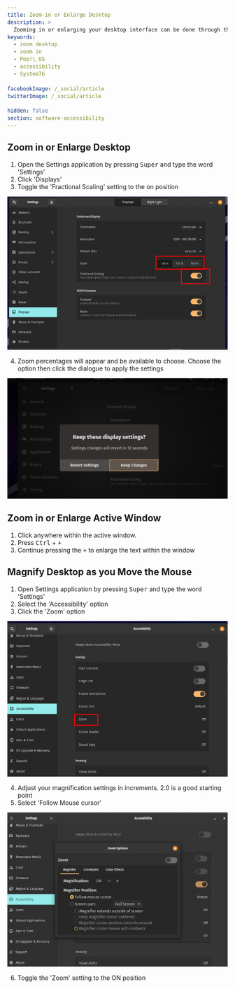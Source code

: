 ```yaml
---
title: Zoom-in or Enlarge Desktop
description: >
  Zooming in or enlarging your desktop interface can be done through the Settings panel.
keywords:
  - zoom desktop
  - zoom in
  - Pop!\_OS
  - accessibility
  - System76

facebookImage: /_social/article
twitterImage: /_social/article

hidden: false
section: software-accessibility
---
```


## Zoom in or Enlarge Desktop

1. Open the Settings application by pressing <kbd>Super</kbd> and type the word 'Settings'
2. Click 'Displays'
3. Toggle the 'Fractional Scaling' setting to the on position

![Pop OS Display Settings with Fractional scaling highlighted](/images/desktop-zoom/settingsdisplayshighlighted.png)

4. Zoom percentages will appear and be available to choose. Choose the option then click the dialogue to apply the settings

![Keep Settings Option](/images/desktop-zoom/settings150percent.png)

## Zoom in or Enlarge Active Window

1. Click anywhere within the active window.
2. Press <kbd>Ctrl</kbd> + <kbd>+</kbd>
3. Continue pressing the <kbd>+</kbd> to enlarge the text within the window

## Magnify Desktop as you Move the Mouse

1. Open Settings application by pressing <kbd>Super</kbd> and type the word 'Settings'
2. Select the 'Accessibility' option
3. Click the 'Zoom' option

![Pop OS Accessibility Settings Zoom option](/images/desktop-zoom/accessibilityzoom.png)

4. Adjust your magnification settings in increments. 2.0 is a good starting point
5. Select 'Follow Mouse cursor'

![Pop OS Accessibility Settings Zoom options](/images/desktop-zoom/accessibilityzoomsettings.png)

6. Toggle the 'Zoom' setting to the ON position
